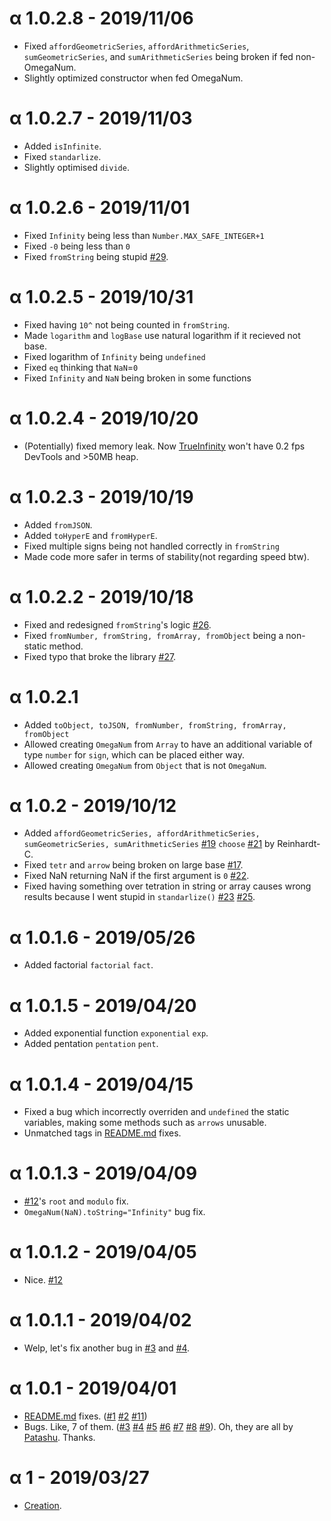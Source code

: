 # α 1.0.2.8 - 2019/11/06
* Fixed `affordGeometricSeries`, `affordArithmeticSeries`, `sumGeometricSeries`, and `sumArithmeticSeries` being broken if fed non-OmegaNum.
* Slightly optimized constructor when fed OmegaNum.

# α 1.0.2.7 - 2019/11/03
* Added `isInfinite`.
* Fixed `standarlize`.
* Slightly optimised `divide`.

# α 1.0.2.6 - 2019/11/01
* Fixed `Infinity` being less than `Number.MAX_SAFE_INTEGER+1`
* Fixed `-0` being less than `0`
* Fixed `fromString` being stupid [#29](https://github.com/Naruyoko/OmegaNum.js/issues/29).

# α 1.0.2.5 - 2019/10/31
* Fixed having `10^` not being counted in `fromString`.
* Made `logarithm` and `logBase` use natural logarithm if it recieved not base.
* Fixed logarithm of `Infinity` being `undefined`
* Fixed `eq` thinking that `NaN`=`0`
* Fixed `Infinity` and `NaN` being broken in some functions

# α 1.0.2.4 - 2019/10/20
* (Potentially) fixed memory leak. Now [TrueInfinity](https://reinhardt-c.github.io/TrueInfinity/) won't have 0.2 fps DevTools and >50MB heap.

# α 1.0.2.3 - 2019/10/19
* Added `fromJSON`.
* Added `toHyperE` and `fromHyperE`.
* Fixed multiple signs being not handled correctly in `fromString`
* Made code more safer in terms of stability(not regarding speed btw).

# α 1.0.2.2 - 2019/10/18
* Fixed and redesigned `fromString`'s logic [#26](https://github.com/Naruyoko/OmegaNum.js/issues/26).
* Fixed `fromNumber, fromString, fromArray, fromObject` being a non-static method.
* Fixed typo that broke the library [#27](https://github.com/Naruyoko/OmegaNum.js/issues/27).

# α 1.0.2.1
* Added `toObject, toJSON, fromNumber, fromString, fromArray, fromObject`
* Allowed creating `OmegaNum` from `Array` to have an additional variable of type `number` for `sign`, which can be placed either way.
* Allowed creating `OmegaNum` from `Object` that is not `OmegaNum`.

# α 1.0.2 - 2019/10/12
* Added `affordGeometricSeries, affordArithmeticSeries, sumGeometricSeries, sumArithmeticSeries` [#19](https://github.com/Naruyoko/OmegaNum.js/pull/19) `choose` [#21](https://github.com/Naruyoko/OmegaNum.js/pull/21) by Reinhardt-C.
* Fixed `tetr` and `arrow` being broken on large base [#17](https://github.com/Naruyoko/OmegaNum.js/issues/17).
* Fixed NaN returning NaN if the first argument is `0` [#22](https://github.com/Naruyoko/OmegaNum.js/issues/22).
* Fixed having something over tetration in string or array causes wrong results because I went stupid in `standarlize()` [#23](https://github.com/Naruyoko/OmegaNum.js/issues/23) [#25](https://github.com/Naruyoko/OmegaNum.js/issues/25).

# α 1.0.1.6 - 2019/05/26
* Added factorial `factorial` `fact`.

# α 1.0.1.5 - 2019/04/20
* Added exponential function `exponential` `exp`.
* Added pentation `pentation` `pent`.

# α 1.0.1.4 - 2019/04/15
* Fixed a bug which incorrectly overriden and `undefined` the static variables, making some methods such as `arrows` unusable.
* Unmatched tags in [README.md](https://github.com/Naruyoko/OmegaNum.js/blob/master/README.md) fixes.

# α 1.0.1.3 - 2019/04/09
* [#12](https://github.com/Naruyoko/OmegaNum.js/issues/12)'s `root` and `modulo` fix.
* `OmegaNum(NaN).toString="Infinity"` bug fix.

# α 1.0.1.2 - 2019/04/05
* Nice. [#12](https://github.com/Naruyoko/OmegaNum.js/issues/12)

# α 1.0.1.1 - 2019/04/02
* Welp, let's fix another bug in [#3](https://github.com/Naruyoko/OmegaNum.js/issues/3) and [#4](https://github.com/Naruyoko/OmegaNum.js/issues/4).

# α 1.0.1 - 2019/04/01
* [README.md](https://github.com/Naruyoko/OmegaNum.js/blob/master/README.md) fixes. ([#1](https://github.com/Naruyoko/OmegaNum.js/pull/1) [#2](https://github.com/Naruyoko/OmegaNum.js/pull/2) [#11](https://github.com/Naruyoko/OmegaNum.js/pull/11))
* Bugs. Like, 7 of them. ([#3](https://github.com/Naruyoko/OmegaNum.js/issues/3) [#4](https://github.com/Naruyoko/OmegaNum.js/issues/4) [#5](https://github.com/Naruyoko/OmegaNum.js/issues/5) [#6](https://github.com/Naruyoko/OmegaNum.js/issues/6) [#7](https://github.com/Naruyoko/OmegaNum.js/issues/7) [#8](https://github.com/Naruyoko/OmegaNum.js/issues/8) [#9](https://github.com/Naruyoko/OmegaNum.js/issues/9)). Oh, they are all by [Patashu](https://github.com/Patashu). Thanks.

# α 1 - 2019/03/27
* [Creation](https://github.com/Naruyoko/OmegaNum.js/commit/c418630bc0f61c5426fff56fc6ad9acec2d2f54b).
